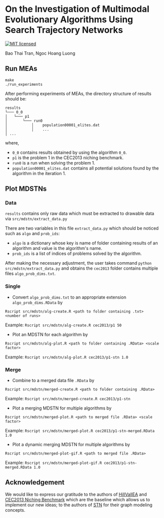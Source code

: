 # On the Investigation of Multimodal Evolutionary Algorithms Using Search Trajectory Networks
[![MIT licensed](https://img.shields.io/badge/license-MIT-brightgreen.svg)](LICENSE.md)

Bao Thai Tran, Ngoc Hoang Luong

## Run MEAs
```
make
./run_experiments
```

After performing experiments of MEAs, the directory structure of results should be:
```
results
└─── 0_0
│   └─── p1
│       └─── run0
│           │    population00001_elites.dat
│           │    ...
│ ...
```
where,
- `0_0` contains results obtained by using the algorithm `0_0`.
- `p1` is the problem 1 in the CEC2013 niching benchmark.
- `run0` is a run when solving the problem 1.
- `population00001_elites.dat` contains all potential solutions found by the algorithm in the iteration 1.

## Plot MDSTNs

### Data
`results` contains only raw data which must be extracted to drawable data via `src/mdstn/extract_data.py`

There are two variables in this file `extract_data.py` which should be noticed such as `algo` and `prob_ids`:
- `algo` is a dictionary whose key is name of folder containing results of an algorithm and value is the algorithm's name.
- `prob_ids` is a list of indices of problems solved by the algorithm.

After making the necessary adjustment, the user takes command `python src/mdstn/extract_data.py` and obtains the `cec2013` folder contains multiple files `algo_prob_dims.txt`.

### Single
- Convert `algo_prob_dims.txt` to an appropriate extension `algo_prob_dims.RData` by
```
Rscript src/mdstn/alg-create.R <path to folder containing .txt> <number of runs>
```
Example: `Rscript src/mdstn/alg-create.R cec2013/p1 50`

- Plot an MDSTN for each algorithm by
```
Rscript src/mdstn/alg-plot.R <path to folder containing .RData> <scale factor>
```
Example: `Rscript src/mdstn/alg-plot.R cec2013/p1-stn 1.0`

### Merge
- Combine to a merged data file `.RData` by
```
Rscript src/mdstn/merged-create.R <path to folder containing .RData>
```
Example: `Rscript src/mdstn/merged-create.R cec2013/p1-stn`

- Plot a merging MDSTN for multiple algorithms by
```
Rscript src/mdstn/merged-plot.R <path to merged file .RData> <scale factor>
```
Example: `Rscript src/mdstn/merged-plot.R cec2013/p1-stn-merged.RData 1.0`

- Plot a dynamic merging MDSTN for multiple algorithms by
```
Rscript src/mdstn/merged-plot-gif.R <path to merged file .RData>
```
Example: `Rscript src/mdstn/merged-plot-gif.R cec2013/p1-stn-merged.RData 1.0`

## Acknowledgement

We would like to express our gratitude to the authors of [HillVallEA](https://github.com/scmaree/HillVallEA) and [CEC2013 Niching Benchmark](https://github.com/mikeagn/CEC2013) which are the baseline which allows us to implement our new ideas; to the authors of [STN](https://github.com/gabro8a/STNs) for their graph modeling concepts.